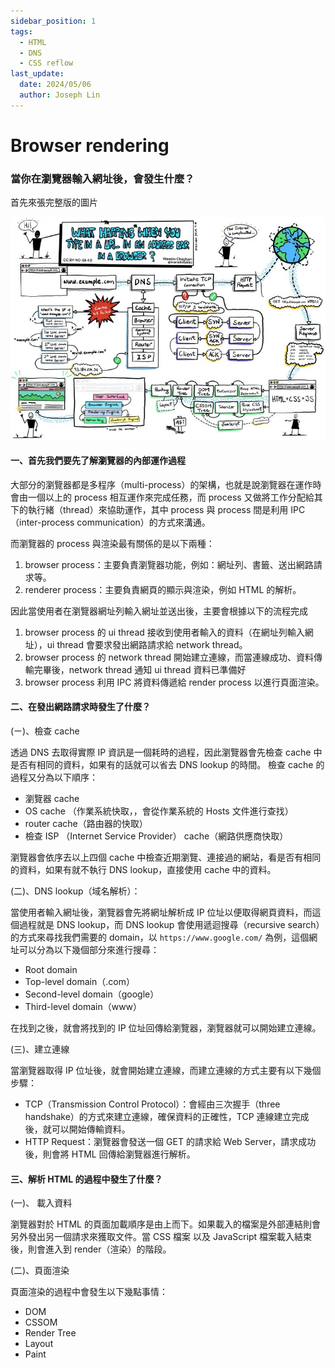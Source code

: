 ```yaml
---
sidebar_position: 1
tags:
  - HTML
  - DNS
  - CSS reflow
last_update:
  date: 2024/05/06
  author: Joseph Lin
---
```


# Browser rendering

### 當你在瀏覽器輸入網址後，會發生什麼？

首先來張完整版的圖片

![瀏覽器渲染流程圖](./images/image-1.png)

#### 一、首先我們要先了解瀏覽器的內部運作過程

大部分的瀏覽器都是多程序（multi-process）的架構，也就是說瀏覽器在運作時會由一個以上的 process 相互運作來完成任務，而 process 又做將工作分配給其下的執行緒（thread）來協助運作，其中 process 與 process 間是利用 IPC（inter-process communication）的方式來溝通。

而瀏覽器的 process 與渲染最有關係的是以下兩種：

1. browser process：主要負責瀏覽器功能，例如：網址列、書籤、送出網路請求等。
2. renderer process：主要負責網頁的顯示與渲染，例如 HTML 的解析。

因此當使用者在瀏覽器網址列輸入網址並送出後，主要會根據以下的流程完成

1. browser process 的 ui thread 接收到使用者輸入的資料（在網址列輸入網址），ui thread 會要求發出網路請求給 network thread。
2. browser process 的 network thread 開始建立連線，而當連線成功、資料傳輸完畢後，network thread 通知 ui thread 資料已準備好
3. browser process 利用 IPC 將資料傳遞給 render process 以進行頁面渲染。

#### 二、在發出網路請求時發生了什麼？

(ㄧ)、檢查 cache

透過 DNS 去取得實際 IP 資訊是一個耗時的過程，因此瀏覽器會先檢查 cache 中是否有相同的資料，如果有的話就可以省去 DNS lookup 的時間。
檢查 cache 的過程又分為以下順序：

- 瀏覽器 cache
- OS cache （作業系統快取，，會從作業系統的 Hosts 文件進行查找）
- router cache（路由器的快取）
- 檢查 ISP （Internet Service Provider） cache（網路供應商快取）

瀏覽器會依序去以上四個 cache 中檢查近期瀏覽、連接過的網站，看是否有相同的資料，如果有就不執行 DNS lookup，直接使用 cache 中的資料。

(二)、DNS lookup（域名解析）：

當使用者輸入網址後，瀏覽器會先將網址解析成 IP 位址以便取得網頁資料，而這個過程就是 DNS lookup，而 DNS lookup 會使用遞迴搜尋（recursive search）的方式來尋找我們需要的 domain，以  `https://www.google.com/` 為例，這個網址可以分為以下幾個部分來進行搜尋：

- Root domain 
- Top-level domain（.com）
- Second-level domain（google）
- Third-level domain（www）

在找到之後，就會將找到的 IP 位址回傳給瀏覽器，瀏覽器就可以開始建立連線。

(三)、建立連線

當瀏覽器取得 IP 位址後，就會開始建立連線，而建立連線的方式主要有以下幾個步驟：

- TCP（Transmission Control Protocol）：會經由三次握手（three handshake）的方式來建立連線，確保資料的正確性，TCP 連線建立完成後，就可以開始傳輸資料。
- HTTP Request：瀏覽器會發送一個 GET 的請求給 Web Server，請求成功後，則會將 HTML 回傳給瀏覽器進行解析。

#### 三、解析 HTML 的過程中發生了什麼？

(一)、 載入資料

瀏覽器對於 HTML 的頁面加載順序是由上而下。如果載入的檔案是外部連結則會另外發出另一個請求來獲取文件。當 CSS 檔案 以及 JavaScript 檔案載入結束後，則會進入到 render（渲染）的階段。

(二)、頁面渲染

頁面渲染的過程中會發生以下幾點事情：

- DOM
- CSSOM
- Render Tree
- Layout
- Paint

